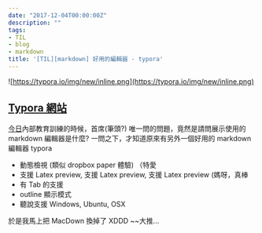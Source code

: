 ```yaml
---
date: "2017-12-04T00:00:00Z"
description: ""
tags:
- TIL
- blog
- markdown
title: '[TIL][markdown] 好用的編輯器 - typora'
---
```



![https://typora.io/img/new/inline.png](https://typora.io/img/new/inline.png)

## [Typora 網站](https://typora.io)

[今日](https://typora.io/)內部教育訓練的時候，首席(筆頭?) 唯一問的問題，竟然是請問展示使用的 markdown 編輯器是什麼? 一問之下，才知道原來有另外一個好用的 markdown 編輯器 typora

- 動態檢視 (類似 dropbox paper 體驗) （特愛
- 支援 Latex preview, 支援 Latex preview, 支援 Latex preview (媽呀，真棒
- 有 Tab 的支援
- outline 顯示模式
- 聽說支援 Windows, Ubuntu, OSX

於是我馬上把 MacDown 換掉了 XDDD   ~~大推...

